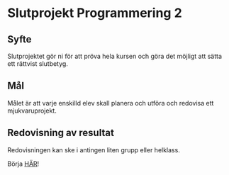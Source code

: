 # Slutprojekt Programmering 2

## Syfte

Slutprojektet gör ni för att pröva hela kursen och göra det möjligt att sätta ett rättvist slutbetyg.

## Mål

Målet är att varje enskilld elev skall planera och utföra och redovisa ett mjukvaruprojekt.

## Redovisning av resultat

Redovisningen kan ske i antingen liten grupp eller helklass.


Börja [HÄR](assets/Projekt.md)!